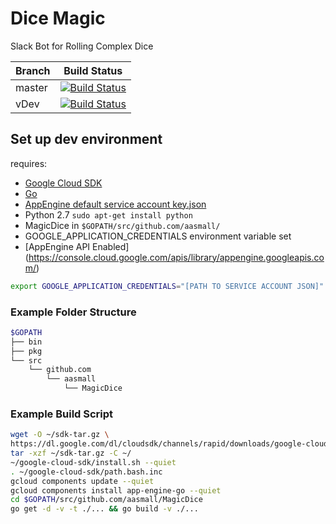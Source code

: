 
# Dice Magic

Slack Bot for Rolling Complex Dice


|Branch|Build Status |
|--|--|
| master | [![Build Status](https://semaphoreci.com/api/v1/smallnet/dicemagic/branches/master/badge.svg)](https://semaphoreci.com/smallnet/dicemagic) |
| vDev |  [![Build Status](https://semaphoreci.com/api/v1/smallnet/dicemagic/branches/vdev/badge.svg)](https://semaphoreci.com/smallnet/dicemagic)|

## Set up dev environment

requires:
 - [Google Cloud SDK](https://cloud.google.com/sdk/downloads)
 - [Go](https://golang.org/doc/install)
 - [AppEngine default service account key.json](https://console.cloud.google.com/iam-admin/serviceaccounts/project)
 - Python 2.7  `sudo apt-get install python`
 - MagicDice in `$GOPATH/src/github.com/aasmall/`
 - GOOGLE_APPLICATION_CREDENTIALS environment variable set
 - [AppEngine API Enabled] (https://console.cloud.google.com/apis/library/appengine.googleapis.com/)

```bash
export GOOGLE_APPLICATION_CREDENTIALS="[PATH TO SERVICE ACCOUNT JSON]"
```

### Example Folder Structure

```bash
$GOPATH
├── bin
├── pkg
└── src
    └── github.com
        └── aasmall
            └── MagicDice
```

### Example Build Script

```bash
wget -O ~/sdk-tar.gz \
https://dl.google.com/dl/cloudsdk/channels/rapid/downloads/google-cloud-sdk-200.0.0-linux-x86_64.tar.gz
tar -xzf ~/sdk-tar.gz -C ~/
~/google-cloud-sdk/install.sh --quiet
. ~/google-cloud-sdk/path.bash.inc
gcloud components update --quiet
gcloud components install app-engine-go --quiet
cd $GOPATH/src/github.com/aasmall/MagicDice
go get -d -v -t ./... && go build -v ./...

```

